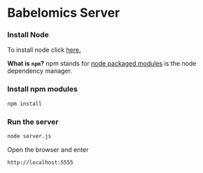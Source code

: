 Babelomics Server
=================

### Install Node
To install node click [here.](https://github.com/joyent/node/wiki/Installing-Node.js-via-package-manager)

**What is `npm`?** npm stands for [node packaged modules](http://npmjs.org/) is the node dependency manager.

### Install npm modules

```bash
npm install
```

### Run the server
```bash
node server.js
```

Open the browser and enter 
```bash
http://localhost:5555
```
